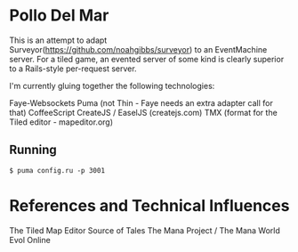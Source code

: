 # Pollo Del Mar

This is an attempt to adapt Surveyor(https://github.com/noahgibbs/surveyor) to
an EventMachine server. For a tiled game, an evented server of some kind is
clearly superior to a Rails-style per-request server.

I'm currently gluing together the following technologies:

Faye-Websockets
Puma (not Thin - Faye needs an extra adapter call for that)
CoffeeScript
CreateJS / EaselJS (createjs.com)
TMX (format for the Tiled editor - mapeditor.org)

## Running

    $ puma config.ru -p 3001

# References and Technical Influences

The Tiled Map Editor
Source of Tales
The Mana Project / The Mana World
Evol Online

